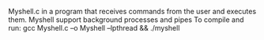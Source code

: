 Myshell.c in a program that  receives commands from the user and executes them.
Myshell support background processes and pipes
To compile and run: 
gcc Myshell.c –o Myshell –lpthread && ./myshell
